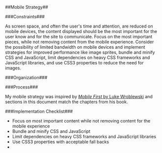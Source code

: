 ##Mobile Strategy##

###Constraints###

As screen space, and often the user's time and attention, are reduced on mobile devices, the content displayed should be the most important for the user know and for the site to communicate.  Focus on the most important pieces, while not removing content from the mobile experience.  Consider the possibility of limited bandwidth on mobile devices and implement strategies for improved performance like image sprites, bundle and minify CSS and JavaScript, limit dependencies on heavy CSS frameworks and JavaScript libraries, and use CSS3 properties to reduce the need for images.

###Organization###




###Process###

My mobile strategy was inspired by [*Mobile First* by Luke Wroblewski](http://www.abookapart.com/products/mobile-first) and sections in this document match the chapters from his book.

###Implementation Checklist###

* Focus on most important content while not removing content for the mobile experience
* Bundle and minify CSS and JavaScript
* Limit dependencies on heavy CSS frameworks and JavaScript libraries
* Use CSS3 properties with acceptable fall backs
* 





